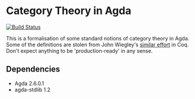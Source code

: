 # Category Theory in Agda

[![Build Status](https://travis-ci.org/JLimperg/cats.svg?branch=master)](https://travis-ci.org/JLimperg/cats)

This is a formalisation of some standard notions of category theory in Agda.
Some of the definitions are stolen from John Wiegley's
[similar effort](https://github.com/jwiegley/category-theory) in Coq. Don't
expect anything to be 'production-ready' in any sense.

## Dependencies

- Agda 2.6.0.1
- agda-stdlib 1.2
